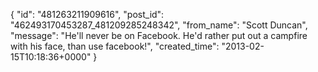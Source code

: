  {
   "id": "481263211909616",
   "post_id": "462493170453287_481209285248342",
   "from_name": "Scott Duncan",
   "message": "He'll never be on Facebook. He'd rather put out a campfire with his face, than use facebook!",
   "created_time": "2013-02-15T10:18:36+0000"
 }
